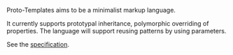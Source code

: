 Proto-Templates aims to be a minimalist markup language.

It currently supports prototypal inheritance, polymorphic overriding of properties.
The language will support reusing patterns by using parameters.

See the [specification](https://github.com/johannesvollmer/proto-templates/specification.md).